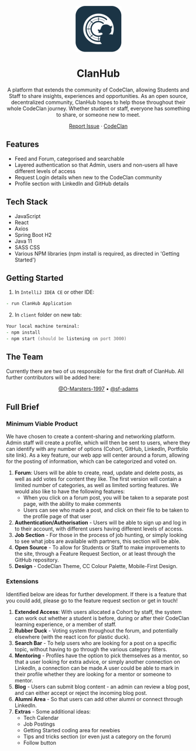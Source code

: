 <div align="center">
  <a href="https://github.com/sf-adams/ClanHub">
    <img src="client/src/assets/app_logo.svg" alt="Logo" width="125" height="125">
  </a>
  <h1>ClanHub</h1>

A platform that extends the community of CodeClan, allowing Students and Staff to share insights, experiences and opportunities. As an open source, decentralized community, ClanHub hopes to help those throughout their whole CodeClan journey. Whether student or staff, everyone has something to share, or someone new to meet.

<!-- <img src = "static/demo_part_one.gif" width ="400" /> <img src = "static/demo_part_two.gif" width ="400" /> -->

[Report Issue](https://github.com/sf-adams/ClanHub/issues)
·
[CodeClan](https://codeclan.com/)

</div>

## Features
- Feed and Forum, categorised and searchable
- Layered authentication so that Admin, users and non-users all have different levels of access
- Request Login details when new to the CodeClan community
- Profile section with LinkedIn and GitHub details

## Tech Stack
- JavaScript
- React
- Axios
- Spring Boot H2
- Java 11
- SASS CSS
- Various NPM libraries (npm install is required, as directed in 'Getting Started')

## Getting Started
1. In `IntelliJ IDEA CE` or other IDE:

```zsh
- run ClanHub Application
```

2. In `client` folder on new tab:

```zsh
Your local machine terminal:
- npm install
- npm start (should be listening on port 3000)
```

## The Team

Currently there are two of us responsible for the first draft of ClanHub. All further contributors will be added here:

<div align="center">
  <a href="https://github.com/O-Marsters-1997">@O-Marsters-1997</a>
  •
  <a href="https://github.com/sf-adams">@sf-adams</a>
</div>

## Full Brief

### Minimum Viable Product

We have chosen to create a content-sharing and networking platform. Admin staff will create a profile, which will then be sent to users, where they can identify with any number of options (Cohort, GitHub, LinkedIn, Portfolio site link). As a key feature, our web app will center around a forum, allowing for the posting of information, which can be categorized and voted on.

1. **Forum**: Users will be able to create, read, update and delete posts, as well as add votes for content they like. The first version will contain a limited number of categories, as well as limited sorting features. We would also like to have the following features: 
    - When you click on a forum post, you will be taken to a separate post page, with the ability to make comments
    - Users can see who made a post, and click on their file to be taken to the profile page of that user
2. **Authentication/Authorisation** - Users will be able to sign up and log in to their account, with different users having different levels of access.
3. **Job Section** - For those in the process of job hunting, or simply looking to see what jobs are available with partners, this section will be able.
4. **Open Source** - To allow for Students or Staff to make improvements to the site, through a Feature Request Section, or at least through the GitHub repository.
5. **Design** - CodeClan Theme, CC Colour Palette, Mobile-First Design.

### Extensions

Identified below are ideas for further development. If there is a feature that you could add, please go to the feature request section or get in touch!

1. **Extended Access**: With users allocated a Cohort by staff, the system can work out whether a student is before, during or after their CodeClan learning experience, or a member of staff.
2. **Rubber Duck** - Voting system throughout the forum, and potentially elsewhere (with the react icon for plastic duck).
3. **Search Bar** - To help users who are looking for a post on a specific topic, without having to go through the various category filters.
4. **Mentoring** - Profiles have the option to pick themselves as a mentor, so that a user looking for extra advice, or simply another connection on LinkedIn, a connection can be made.A user could be able to mark in their profile whether they are looking for a mentor or someone to mentor. 
5. **Blog** - Users can submit blog content - an admin can review a blog post, and can either accept or reject the incoming blog post.
6. **Alumni Area** - So that users can add other alumni or connect through LinkedIn.
6. **Extras** - Some additional ideas:
    - Tech Calendar
    - Job Postings
    - Getting Started coding area for newbies
    - Tips and tricks section (or even just a category on the forum)
    - Follow button
